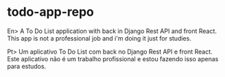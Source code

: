 # todo-app-repo

En>
A To Do List application with back in Django Rest API and front React. 
This app is not a professional job and i'm doing it just for studies.

Pt>
Um aplicativo To Do List com back no Django Rest API e front React.
Este aplicativo não é um trabalho profissional e estou fazendo isso apenas para estudos.
